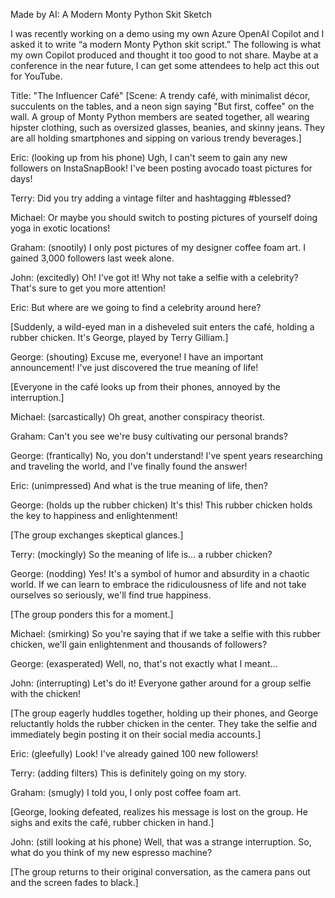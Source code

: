 Made by AI: A Modern Monty Python Skit Sketch

I was recently working on a demo using my own Azure OpenAI Copilot and I asked it to write “a modern Monty Python skit script.” The following is what my own Copilot produced and thought it too good to not share. Maybe at a conference in the near future, I can get some attendees to help act this out for YouTube.

Title: "The Influencer Café"
[Scene: A trendy café, with minimalist décor, succulents on the tables, and a neon sign saying "But first, coffee" on the wall. A group of Monty Python members are seated together, all wearing hipster clothing, such as oversized glasses, beanies, and skinny jeans. They are all holding smartphones and sipping on various trendy beverages.]

Eric: (looking up from his phone) Ugh, I can't seem to gain any new followers on InstaSnapBook! I've been posting avocado toast pictures for days!

Terry: Did you try adding a vintage filter and hashtagging #blessed?

Michael: Or maybe you should switch to posting pictures of yourself doing yoga in exotic locations!

Graham: (snootily) I only post pictures of my designer coffee foam art. I gained 3,000 followers last week alone.

John: (excitedly) Oh! I've got it! Why not take a selfie with a celebrity? That's sure to get you more attention!

Eric: But where are we going to find a celebrity around here?

[Suddenly, a wild-eyed man in a disheveled suit enters the café, holding a rubber chicken. It's George, played by Terry Gilliam.]

George: (shouting) Excuse me, everyone! I have an important announcement! I've just discovered the true meaning of life!

[Everyone in the café looks up from their phones, annoyed by the interruption.]

Michael: (sarcastically) Oh great, another conspiracy theorist.

Graham: Can't you see we're busy cultivating our personal brands?

George: (frantically) No, you don't understand! I've spent years researching and traveling the world, and I've finally found the answer!

Eric: (unimpressed) And what is the true meaning of life, then?

George: (holds up the rubber chicken) It's this! This rubber chicken holds the key to happiness and enlightenment!

[The group exchanges skeptical glances.]

Terry: (mockingly) So the meaning of life is... a rubber chicken?

George: (nodding) Yes! It's a symbol of humor and absurdity in a chaotic world. If we can learn to embrace the ridiculousness of life and not take ourselves so seriously, we'll find true happiness.

[The group ponders this for a moment.]

Michael: (smirking) So you're saying that if we take a selfie with this rubber chicken, we'll gain enlightenment and thousands of followers?

George: (exasperated) Well, no, that's not exactly what I meant...

John: (interrupting) Let's do it! Everyone gather around for a group selfie with the chicken!

[The group eagerly huddles together, holding up their phones, and George reluctantly holds the rubber chicken in the center. They take the selfie and immediately begin posting it on their social media accounts.]

Eric: (gleefully) Look! I've already gained 100 new followers!

Terry: (adding filters) This is definitely going on my story.

Graham: (smugly) I told you, I only post coffee foam art.

[George, looking defeated, realizes his message is lost on the group. He sighs and exits the café, rubber chicken in hand.]

John: (still looking at his phone) Well, that was a strange interruption. So, what do you think of my new espresso machine?

[The group returns to their original conversation, as the camera pans out and the screen fades to black.]
